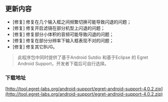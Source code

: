 ## 更新内容

* [修复] 修复在几个输入框之间频繁切换可能导致闪退的问题；
* [修复] 修复开启滤镜在部分机型上闪退的问题；
* [修复] 修复部分小体积的音频可能导致闪退的问题；
* [修复] 修复在部分分辨率下输入框表现不对的问题；
* [修复] 修复其它BUG。

> 此程序包中同时提供了基于Android Sutdio 和基于Eclipse 的 Egret Android Support，开发者下载后可自行选择。

### 下载地址

[http://tool.egret-labs.org/android-support/egret-android-support-4.0.2.zip](http://tool.egret-labs.org/android-support/egret-android-support-4.0.2.zip)